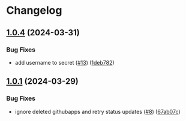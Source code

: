 # Changelog

## [1.0.4](https://github.com/samirtahir91/github-app-operator/compare/v1.0.3...v1.0.4) (2024-03-31)


### Bug Fixes

* add username to secret ([#13](https://github.com/samirtahir91/github-app-operator/issues/13)) ([1deb782](https://github.com/samirtahir91/github-app-operator/commit/1deb782a2cb6b80c10720811ccc0ccd8fd545713))

## [1.0.1](https://github.com/samirtahir91/github-app-operator/compare/v1.0.0...v1.0.1) (2024-03-29)


### Bug Fixes

* ignore deleted githubapps and retry status updates ([#8](https://github.com/samirtahir91/github-app-operator/issues/8)) ([67ab07c](https://github.com/samirtahir91/github-app-operator/commit/67ab07c4ce48e3acd19847cce995d07d436bb45e))
